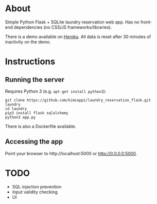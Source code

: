 # About
Simple Python Flask + SQLite laundry reservation web app. Has no front-end dependencies (no CSS/JS frameworks/libraries).

There is a demo available on [Heroku](http://kimsappi-laundry-demo.herokuapp.com/). All data is reset after 30 minutes of inactivity on the demo.

# Instructions
## Running the server
Requires Python 3 (e.g. `apt-get install python3`):
```shell
git clone https://github.com/kimsappi/laundry_reservation_flask.git laundry
cd laundry
pip3 install flask sqlalchemy
python3 app.py
```
There is also a Dockerfile available.

## Accessing the app
Point your browser to http://localhost:5000 or http://0.0.0.0:5000.

# TODO
* SQL injection prevention
* Input validity checking
* UI

